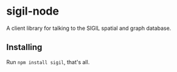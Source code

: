 # sigil-node

A client library for talking to the SIGIL spatial and graph database.

## Installing

Run `npm install sigil`, that's all.